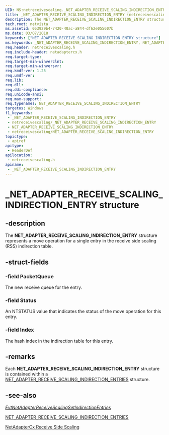 ```yaml
---
UID: NS:netreceivescaling._NET_ADAPTER_RECEIVE_SCALING_INDIRECTION_ENTRY
title: _NET_ADAPTER_RECEIVE_SCALING_INDIRECTION_ENTRY (netreceivescaling.h)
description: The NET_ADAPTER_RECEIVE_SCALING_INDIRECTION_ENTRY structure represents a single entry in the receive side scaling (RSS) indirection table.
tech.root: netvista
ms.assetid: 053929b4-7420-40ac-a844-df62e055607b
ms.date: 03/07/2018
keywords: ["NET_ADAPTER_RECEIVE_SCALING_INDIRECTION_ENTRY structure"]
ms.keywords: _NET_ADAPTER_RECEIVE_SCALING_INDIRECTION_ENTRY, NET_ADAPTER_RECEIVE_SCALING_INDIRECTION_ENTRY,
req.header: netreceivescaling.h
req.include-header: netadaptercx.h 
req.target-type: 
req.target-min-winverclnt: 
req.target-min-winversvr: 
req.kmdf-ver: 1.25
req.umdf-ver: 
req.lib: 
req.dll: 
req.ddi-compliance: 
req.unicode-ansi: 
req.max-support: 
req.typenames: NET_ADAPTER_RECEIVE_SCALING_INDIRECTION_ENTRY
targetos: Windows
f1_keywords:
 - _NET_ADAPTER_RECEIVE_SCALING_INDIRECTION_ENTRY
 - netreceivescaling/_NET_ADAPTER_RECEIVE_SCALING_INDIRECTION_ENTRY
 - NET_ADAPTER_RECEIVE_SCALING_INDIRECTION_ENTRY
 - netreceivescaling/NET_ADAPTER_RECEIVE_SCALING_INDIRECTION_ENTRY
topictype:
 - apiref
apitype:
 - HeaderDef
apilocation:
 - netreceivescaling.h
apiname:
 - _NET_ADAPTER_RECEIVE_SCALING_INDIRECTION_ENTRY
---
```


# _NET_ADAPTER_RECEIVE_SCALING_INDIRECTION_ENTRY structure


## -description

The **NET_ADAPTER_RECEIVE_SCALING_INDIRECTION_ENTRY** structure represents a move operation for a single entry in the receive side scaling (RSS) indirection table.

## -struct-fields

### -field PacketQueue

The new receive queue for the entry.

### -field Status

An NTSTATUS value that indicates the status of the move operation for this entry.

### -field Index

The hash index in the indirection table for this entry.

## -remarks

Each **NET_ADAPTER_RECEIVE_SCALING_INDIRECTION_ENTRY** structure is contained within a [NET_ADAPTER_RECEIVE_SCALING_INDIRECTION_ENTRIES](ns-netreceivescaling-_net_adapter_receive_scaling_indirection_entries.md) structure.

## -see-also

*[EvtNetAdapterReceiveScalingSetIndirectionEntries](nc-netreceivescaling-evt_net_adapter_receive_scaling_set_indirection_entries.md)*

[NET_ADAPTER_RECEIVE_SCALING_INDIRECTION_ENTRIES](ns-netreceivescaling-_net_adapter_receive_scaling_indirection_entries.md)

[NetAdapterCx Receive Side Scaling](/windows-hardware/drivers/netcx/netadaptercx-receive-side-scaling-rss-)